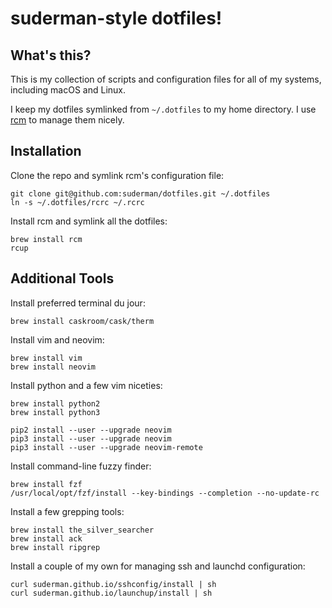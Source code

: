 suderman-style dotfiles!
========================

What's this?
------------

This is my collection of scripts and configuration files for all of my systems, 
including macOS and Linux. 

I keep my dotfiles symlinked from `~/.dotfiles` to my home directory. I use 
[rcm](https://github.com/thoughtbot/rcm) to manage them nicely.  

Installation
------------

Clone the repo and symlink rcm's configuration file:  

	git clone git@github.com:suderman/dotfiles.git ~/.dotfiles
	ln -s ~/.dotfiles/rcrc ~/.rcrc

Install rcm and symlink all the dotfiles:  

	brew install rcm
	rcup

Additional Tools
-----------------

Install preferred terminal du jour:

	brew install caskroom/cask/therm

Install vim and neovim:  

	brew install vim
	brew install neovim

Install python and a few vim niceties:  

	brew install python2
	brew install python3
	
	pip2 install --user --upgrade neovim
	pip3 install --user --upgrade neovim
	pip3 install --user --upgrade neovim-remote

Install command-line fuzzy finder:  

	brew install fzf
	/usr/local/opt/fzf/install --key-bindings --completion --no-update-rc

Install a few grepping tools:  

	brew install the_silver_searcher
	brew install ack
	brew install ripgrep

Install a couple of my own for managing ssh and launchd configuration:

	curl suderman.github.io/sshconfig/install | sh
	curl suderman.github.io/launchup/install | sh

